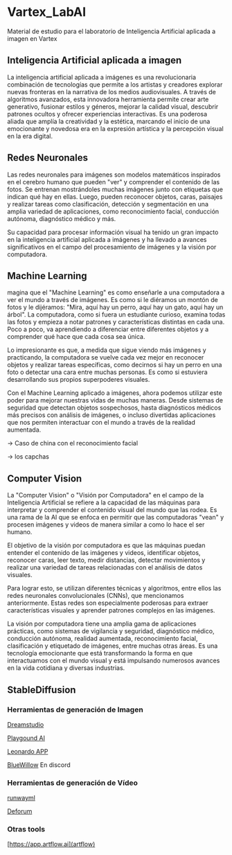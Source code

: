 # Vartex_LabAI

Material de estudio para el laboratorio de Inteligencia Artificial aplicada a imagen en Vartex



## Inteligencia Artificial aplicada a imagen 

La inteligencia artificial aplicada a imágenes es una revolucionaria combinación de tecnologías que permite a los artistas y creadores explorar nuevas fronteras en la narrativa de los medios audiovisuales. A través de algoritmos avanzados, esta innovadora herramienta permite crear arte generativo, fusionar estilos y géneros, mejorar la calidad visual, descubrir patrones ocultos y ofrecer experiencias interactivas. Es una poderosa aliada que amplía la creatividad y la estética, marcando el inicio de una emocionante y novedosa era en la expresión artística y la percepción visual en la era digital.



## Redes Neuronales 

Las redes neuronales para imágenes son modelos matemáticos inspirados en el cerebro humano que pueden "ver" y comprender el contenido de las fotos. Se entrenan mostrándoles muchas imágenes junto con etiquetas que indican qué hay en ellas. Luego, pueden reconocer objetos, caras, paisajes y realizar tareas como clasificación, detección y segmentación en una amplia variedad de aplicaciones, como reconocimiento facial, conducción autónoma, diagnóstico médico y más. 

Su capacidad para procesar información visual ha tenido un gran impacto en la inteligencia artificial aplicada a imágenes y ha llevado a avances significativos en el campo del procesamiento de imágenes y la visión por computadora.


## Machine Learning 

magina que el "Machine Learning" es como enseñarle a una computadora a ver el mundo a través de imágenes. Es como si le diéramos un montón de fotos y le dijéramos: "Mira, aquí hay un perro, aquí hay un gato, aquí hay un árbol". La computadora, como si fuera un estudiante curioso, examina todas las fotos y empieza a notar patrones y características distintas en cada una. Poco a poco, va aprendiendo a diferenciar entre diferentes objetos y a comprender qué hace que cada cosa sea única.

Lo impresionante es que, a medida que sigue viendo más imágenes y practicando, la computadora se vuelve cada vez mejor en reconocer objetos y realizar tareas específicas, como decirnos si hay un perro en una foto o detectar una cara entre muchas personas. Es como si estuviera desarrollando sus propios superpoderes visuales.

Con el Machine Learning aplicado a imágenes, ahora podemos utilizar este poder para mejorar nuestras vidas de muchas maneras. Desde sistemas de seguridad que detectan objetos sospechosos, hasta diagnósticos médicos más precisos con análisis de imágenes, o incluso divertidas aplicaciones que nos permiten interactuar con el mundo a través de la realidad aumentada.

→ Caso de china con el reconocimiento facial 

→ los capchas 


## Computer Vision 

La "Computer Vision" o "Visión por Computadora" en el campo de la Inteligencia Artificial se refiere a la capacidad de las máquinas para interpretar y comprender el contenido visual del mundo que las rodea. Es una rama de la AI que se enfoca en permitir que las computadoras "vean" y procesen imágenes y videos de manera similar a como lo hace el ser humano.

El objetivo de la visión por computadora es que las máquinas puedan entender el contenido de las imágenes y videos, identificar objetos, reconocer caras, leer texto, medir distancias, detectar movimientos y realizar una variedad de tareas relacionadas con el análisis de datos visuales.

Para lograr esto, se utilizan diferentes técnicas y algoritmos, entre ellos las redes neuronales convolucionales (CNNs), que mencionamos anteriormente. Estas redes son especialmente poderosas para extraer características visuales y aprender patrones complejos en las imágenes.

La visión por computadora tiene una amplia gama de aplicaciones prácticas, como sistemas de vigilancia y seguridad, diagnóstico médico, conducción autónoma, realidad aumentada, reconocimiento facial, clasificación y etiquetado de imágenes, entre muchas otras áreas. Es una tecnología emocionante que está transformando la forma en que interactuamos con el mundo visual y está impulsando numerosos avances en la vida cotidiana y diversas industrias.

## StableDiffusion









### Herramientas de generación de Imagen 


[Dreamstudio]()

[Playgound AI]()

[Leonardo APP]()

[BlueWillow]() En discord




### Herramientas de generación de Vídeo


[runwayml](https://app.runwayml.com)

[Deforum](https://deforum.github.io/)


### Otras tools

[https://app.artflow.ai](artflow)

